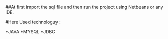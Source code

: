 ##At first import the sql file and then run the project using Netbeans or any IDE.

#Here Used technologuy :

*JAVA 
*MYSQL
*JDBC